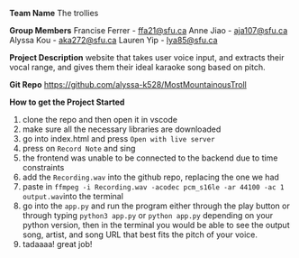 **Team Name**
The trollies

**Group Members**
Francise Ferrer - ffa21@sfu.ca
Anne Jiao - aja107@sfu.ca
Alyssa Kou - aka272@sfu.ca
Lauren Yip - lya85@sfu.ca

**Project Description**
website that takes user voice input, and extracts their vocal range, and gives them their ideal karaoke song based on pitch.

**Git Repo**
https://github.com/alyssa-k528/MostMountainousTroll

**How to get the Project Started**
1. clone the repo and then open it in vscode
2. make sure all the necessary libraries are downloaded
3. go into index.html and press ```Open with live server```
4. press on ```Record Note``` and sing
5. the frontend was unable to be connected to the backend due to time constraints
6. add the ```Recording.wav``` into the github repo, replacing the one we had
7. paste in ```ffmpeg -i Recording.wav -acodec pcm_s16le -ar 44100 -ac 1 output.wav```into the terminal
8. go into the ```app.py``` and run the program either through the play button or through typing ```python3 app.py``` or ```python app.py``` depending on your python version, then in the terminal you would be able to see the output song, artist, and song URL that best fits the pitch of your voice. 
9. tadaaaa! great job!